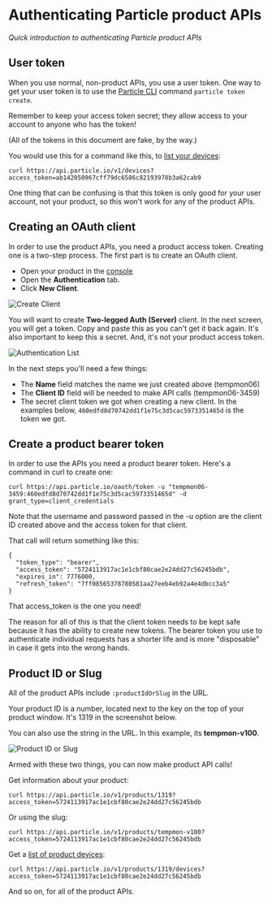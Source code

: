 # Authenticating Particle product APIs

*Quick introduction to authenticating Particle product APIs*

## User token

When you use normal, non-product APIs, you use a user token. One way to get your user token is to use the [Particle CLI](https://docs.particle.io/reference/developer-tools/cli/#particle-token-create) command `particle token create`.

Remember to keep your access token secret; they allow access to your account to anyone who has the token! 

(All of the tokens in this document are fake, by the way.)

You would use this for a command like this, to [list your devices](https://docs.particle.io/reference/api/#list-devices):

```
curl https://api.particle.io/v1/devices?access_token=ab142050967cff79dc6586c82193978b3a62cab9
```

One thing that can be confusing is that this token is only good for your user account, not your product, so this won't work for any of the product APIs.

## Creating an OAuth client

In order to use the product APIs, you need a product access token. Creating one is a two-step process. The first part is to create an OAuth client.

- Open your product in the [console](https://console.particle.io)
- Open the **Authentication** tab.
- Click **New Client**.

![Create Client](images/create_client.png)

You will want to create **Two-legged Auth (Server)** client. In the next screen, you will get a token. Copy and paste this as you can't get it back again. It's also important to keep this a secret. And, it's not your product access token.

![Authentication List](images/auth_list.png)

In the next steps you'll need a few things:

- The **Name** field matches the name we just created above (tempmon06)
- The **Client ID** field will be needed to make API calls (tempmon06-3459)
- The secret client token we got when creating a new client. In the examples below, `460edfd8d70742dd1f1e75c3d5cac5973351465d` is the token we got.

## Create a product bearer token

In order to use the APIs you need a product bearer token. Here's a command in curl to create one:

```
curl https://api.particle.io/oauth/token -u "tempmon06-3459:460edfd8d70742dd1f1e75c3d5cac5973351465d" -d grant_type=client_credentials 
```

Note that the username and password passed in the -u option are the client ID created above and the access token for that client. 

That call will return something like this:

```
{
  "token_type": "bearer",
  "access_token": "5724113917ac1e1cbf80cae2e24dd27c56245bdb",
  "expires_in": 7776000,
  "refresh_token": "7ff08565378780581aa27eeb4eb92a4e4dbcc3a5"
}
```

That access_token is the one you need!

The reason for all of this is that the client token needs to be kept safe because it has the ability to create new tokens. The bearer token you use to authenticate individual requests has a shorter life and is more "disposable" in case it gets into the wrong hands.

## Product ID or Slug

All of the product APIs include `:productIdOrSlug` in the URL.

Your product ID is a number, located next to the key on the top of your product window. It's 1319 in the screenshot below.

You can also use the string in the URL. In this example, its **tempmon-v100**.

![Product ID or Slug](images/product_id_or_slug.png)

Armed with these two things, you can now make product API calls!

Get information about your product:

```
curl https://api.particle.io/v1/products/1319?access_token=5724113917ac1e1cbf80cae2e24dd27c56245bdb
```

Or using the slug:

```
curl https://api.particle.io/v1/products/tempmon-v100?access_token=5724113917ac1e1cbf80cae2e24dd27c56245bdb
```

Get a [list of product devices](https://docs.particle.io/reference/api/#list-devices-in-a-product):

```
curl https://api.particle.io/v1/products/1319/devices?access_token=5724113917ac1e1cbf80cae2e24dd27c56245bdb
```

And so on, for all of the product APIs.


